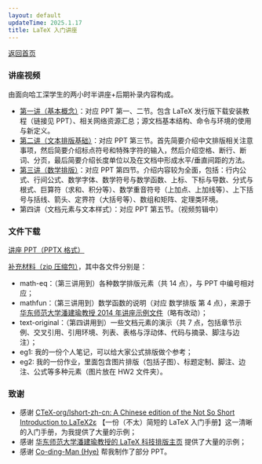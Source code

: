 ```yaml
---
layout: default
updateTime: 2025.1.17
title: LaTeX 入门讲座
---
```


[返回首页](./)

### 讲座视频

由面向哈工深学生的两小时半讲座+后期补录内容构成。

- [第一讲（基本概念）](https://www.bilibili.com/video/BV1GWwLe8EkQ/)：对应 PPT 第一、二节。包含 LaTeX 发行版下载安装教程（链接见 PPT）、相关网络资源汇总；源文档基本结构、命令与环境的使用与新定义。
- [第二讲（文本排版基础）](https://www.bilibili.com/video/BV1aCw5eoEf3/)：对应 PPT 第三节。首先简要介绍中文排版相关注意事项，然后简要介绍标点符号和特殊字符的输入，然后介绍空格、断行、断词、分页，最后简要介绍长度单位以及在文档中形成水平/垂直间距的方法。
- [第三讲（数学排版）](https://www.bilibili.com/video/BV1zhwjeCEoM/)：对应 PPT 第四节。介绍内容较为全面，包括：行内公式、行间公式、数学字体、数学符号与数学函数、上标、下标与导数、分式与根式、巨算符（求和、积分等）、数学重音符号（上加点、上加线等）、上下括号与括线、箭头、定界符（大括号等）、数组和矩阵、定理类环境。
- 第四讲（文档元素与文本样式）：对应 PPT 第五节。（视频剪辑中）

### 文件下载

<a href="https://oliverwu.top/file/LaTeX - Lecture - 2025.pptx" target="_blank">讲座 PPT（PPTX 格式）</a>

<a href="https://oliverwu.top/file/LaTeX_materials.zip" target="_blank">补充材料（zip 压缩包）</a>，其中各文件分别是：

 - math-eq：（第三讲用到）各种数学排版元素（共 14 点），与 PPT 中编号相对应；
 - mathfun：（第三讲用到）数学函数的说明（对应 数学排版 第 4 点），来源于 [华东师范大学潘建瑜教授 2014 年讲座示例文件](https://math.ecnu.edu.cn/~jypan/Latex/examples.rar)（略有改动）；
 - text-original：（第四讲用到）一些文档元素的演示（共 7 点，包括章节示例、交叉引用、引用环境、列表、表格与浮动体、代码与摘录、脚注与边注）；
 - eg1: 我的一份个人笔记，可以给大家公式排版做个参考；
 - eg2: 我的一份作业，里面包含图片排版（包括子图）、标题定制、脚注、边注、公式等多种元素（图片放在 HW2 文件夹）。

### 致谢

- 感谢 [CTeX-org/lshort-zh-cn: A Chi­nese edi­tion of the Not So Short Introduction to LaTeX2ε](https://github.com/CTeX-org/lshort-zh-cn/) 【一份（不太）简短的 LaTeX 入门手册】这一清晰的入门手册，为我提供了大量的示例；
- 感谢 [华东师范大学潘建瑜教授的 LaTeX 科技排版主页](https://math.ecnu.edu.cn/~jypan/Latex/index.html) 提供了大量的示例；
- 感谢 [Co-ding-Man (Hye)](https://github.com/Co-ding-Man) 帮我制作了部分 PPT。



